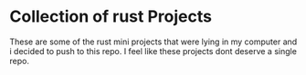 # Collection of rust Projects

These are some of the rust mini projects that were lying in my computer and i decided to push to this repo. I feel like these projects dont deserve a single repo. 



